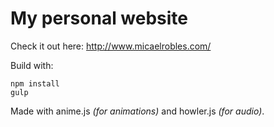 # My personal website

Check it out here: http://www.micaelrobles.com/

Build with:
```
npm install  
gulp
```  

  
Made with anime.js _(for animations)_ and howler.js _(for audio)_.
